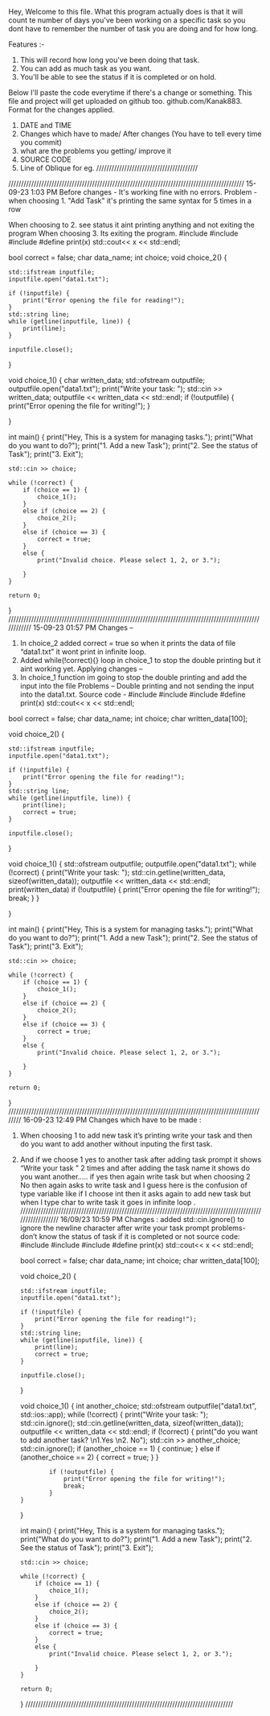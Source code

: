 Hey, Welcome to this file. What this program actually does is that it will count te number of days you've been working on a specific task so you dont have to remember the number of task you are doing and for how long.

 
Features :-
1. This will record how long you've been doing that task.
2. You can add as much task as you want. 
3. You'll be able to see the status if it is completed or on hold.

Below I'll paste the code everytime if there's a change or something. This file and project will get uploaded on github too. github.com/Kanak883.
Format for the changes applied.
1. DATE and TIME 
2. Changes which have to made/ After changes (You have to tell every time you commit) 
3. what are the problems you getting/ improve it 
4. SOURCE CODE
5. Line of Oblique for eg. ////////////////////////////////////////

/////////////////////////////////////////////////////////////////////////////////////////////
				 	15-09-23 1:03 PM
Before changes - It's working fine with no errors.
Problem - when choosing 1. "Add Task" it's printing the same syntax for 5 times in a row






When choosing to 2. see status it aint printing anything and not exiting the program
When choosing 3. Its exiting the program.
#include <iostream>
#include <sstream>
#include <fstream>
#define print(x) std::cout<< x << std::endl;



bool correct = false;
char data_name;
int choice;
void choice_2() {
	
	std::ifstream inputfile;
	inputfile.open("data1.txt");

	if (!inputfile) {
		print("Error opening the file for reading!");
	}
	std::string line;
	while (getline(inputfile, line)) {
		print(line);
	}

	inputfile.close();
}

void choice_1() {
	char written_data;
	std::ofstream outputfile;
	outputfile.open("data1.txt");
	print("Write your task: ");
	std::cin >> written_data;
	outputfile << written_data << std::endl;
	if (!outputfile) {
		print("Error opening the file for writing!");
	}


}



int main() {
	print("Hey, This is a system for managing tasks.");
	print("What do you want to do?");
	print("1. Add a new Task");
	print("2. See the status of Task");
	print("3. Exit");

	std::cin >> choice;

	while (!correct) {
		if (choice == 1) {
			choice_1();
		}
		else if (choice == 2) {
			choice_2();
		}
		else if (choice == 3) {
			correct = true;
		}
		else {
			print("Invalid choice. Please select 1, 2, or 3.");

		}
	}

	return 0;
}
 ////////////////////////////////////////////////////////////////////////////////////////////////////////////
				15-09-23	01:57 PM
Changes – 
1.	In choice_2 added correct = true so when it prints the data of file “data1.txt” it wont print in infinite loop.
2.	Added while(!correct){} loop in choice_1 to stop the double printing but it aint working yet.
Applying changes – 
1.	In choice_1 function im going to stop the double printing and add the input into the file 
Problems – Double printing and not sending the input into the data1.txt.
Source code - #include <iostream>
#include <sstream>
#include <fstream>
#define print(x) std::cout<< x << std::endl;



bool correct = false;
char data_name;
int choice;
char written_data[100];


void choice_2() {
	
	std::ifstream inputfile;
	inputfile.open("data1.txt");

	if (!inputfile) {
		print("Error opening the file for reading!");
	}
	std::string line;
	while (getline(inputfile, line)) {
		print(line);
		correct = true;
	}

	inputfile.close();
}

void choice_1() {
	std::ofstream outputfile;
	outputfile.open("data1.txt");
	while (!correct) {
		print("Write your task: ");
		std::cin.getline(written_data, sizeof(written_data));
		outputfile << written_data << std::endl;
		print(written_data)
			if (!outputfile) {
				print("Error opening the file for writing!");
				break;
			}
	}

}



int main() {
	print("Hey, This is a system for managing tasks.");
	print("What do you want to do?");
	print("1. Add a new Task");
	print("2. See the status of Task");
	print("3. Exit");

	std::cin >> choice;

	while (!correct) {
		if (choice == 1) {
			choice_1();
		}
		else if (choice == 2) {
			choice_2();
		}
		else if (choice == 3) {
			correct = true;
		}
		else {
			print("Invalid choice. Please select 1, 2, or 3.");

		}
	}

	return 0;
} 
////////////////////////////////////////////////////////////////////////////////////////////////////////
16-09-23	12:49 PM
Changes which have to be made :
1.	When choosing 1 to add new task it’s printing write your task and then do you want to add another without inputing the first task.
2.	And if we choose 1 yes to another task after adding task prompt it shows “Write your task ” 2 times and after adding the task name it shows do you want another….. if yes then again write task but when choosing 2 No then again asks to write task and I guess here is the confusion of type variable like if I choose int then it asks again to add new task but when I type char to write task it goes in infinite loop .
//////////////////////////////////////////////////////////////////////////////////////////////////////////////
				16/09/23	10:59 PM
Changes : added std::cin.ignore() to ignore the newline character after write your task prompt
problems- don’t know the status of task if it is completed or not
source code:
	#include <iostream>
	#include <sstream>
	#include <fstream>
	#define print(x) std::cout<< x << std::endl;



	bool correct = false;
	char data_name;
	int choice;
	char written_data[100];


	void choice_2() {
	
		std::ifstream inputfile;
		inputfile.open("data1.txt");

		if (!inputfile) {
			print("Error opening the file for reading!");
		}
		std::string line;
		while (getline(inputfile, line)) {
			print(line);
			correct = true;
		}

		inputfile.close();
	}

	void choice_1() {
		int another_choice;
		std::ofstream outputfile("data1.txt", std::ios::app);
		while (!correct) {
			print("Write your task: "); 
			std::cin.ignore();
			std::cin.getline(written_data, sizeof(written_data));
			outputfile << written_data << std::endl;
			if (!correct) {
				print("do you want to add another task? \n1.Yes \n2. No");
				std::cin >> another_choice;
				std::cin.ignore();
				if (another_choice == 1) {
					continue;
				}
				else if (another_choice == 2) {
					correct = true;
				}
			}
			
				if (!outputfile) {
					print("Error opening the file for writing!");
					break;
				}
		}

	}



	int main() {
		print("Hey, This is a system for managing tasks.");
		print("What do you want to do?");
		print("1. Add a new Task");
		print("2. See the status of Task");
		print("3. Exit");

		std::cin >> choice;

		while (!correct) {
			if (choice == 1) {
				choice_1();
			}
			else if (choice == 2) {
				choice_2();
			}
			else if (choice == 3) {
				correct = true;
			}
			else {
				print("Invalid choice. Please select 1, 2, or 3.");

			}
		}

		return 0;
	}
//////////////////////////////////////////////////////////////////////////////////

